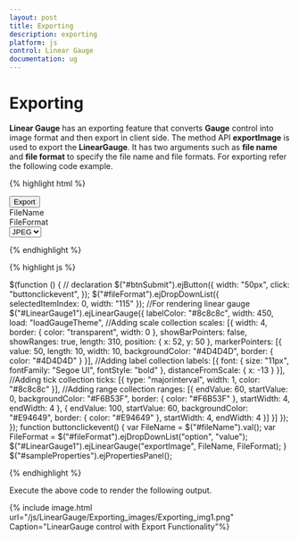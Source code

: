```yaml
---
layout: post
title: Exporting
description: exporting
platform: js
control: Linear Gauge
documentation: ug
---
```


# Exporting

**Linear Gauge** has an exporting feature that converts **Gauge** control into image format and then export in client side. The method API **exportImage** is used to export the **LinearGauge**. It has two arguments such as **file name** and **file format** to specify the file name and file formats. For exporting refer the following code example.


{% highlight html %}

<div id="LinearGauge1"></div>
<button id="btnSubmit">Export</button>
<div id=" fileName ">FileName </div>
<div id=" fileFormat ">FileFormat </div>
<select id="fileFormat">
    <option value="JPEG">JPEG</option>
    <option value="PNG">PNG</option>
</select>

{% endhighlight %}

{% highlight js %}

$(function () {
        // declaration
        $("#btnSubmit").ejButton({ width: "50px", click: "buttonclickevent", });
        $("#fileFormat").ejDropDownList({ selectedItemIndex: 0, width: "115" });
        //For rendering linear gauge
        $("#LinearGauge1").ejLinearGauge({
            labelColor: "#8c8c8c", width: 450, load: "loadGaugeTheme",
            //Adding scale collection
            scales: [{
                width: 4, border: { color: "transparent", width: 0 }, showBarPointers: false, showRanges: true, length: 310,
                position: { x: 52, y: 50 }, markerPointers: [{
                    value: 50, length: 10, width: 10, backgroundColor: "#4D4D4D", border: { color: "#4D4D4D" }
                }],
                //Adding label collection
                labels: [{ font: { size: "11px", fontFamily: "Segoe UI", fontStyle: "bold" }, distanceFromScale: { x: -13 } }],
                //Adding tick collection
                ticks: [{ type: "majorinterval", width: 1, color: "#8c8c8c" }],
                //Adding range collection
                ranges: [{
                    endValue: 60,
                    startValue: 0,
                    backgroundColor: "#F6B53F",
                    border: { color: "#F6B53F" }, startWidth: 4, endWidth: 4
                }, {
                    endValue: 100,
                    startValue: 60,
                    backgroundColor: "#E94649",
                    border: { color: "#E94649" }, startWidth: 4, endWidth: 4
                }]
            }]
        });
    });
    function buttonclickevent() {
        var FileName = $("#fileName").val();
        var FileFormat = $("#fileFormat").ejDropDownList("option", "value");
        $("#LinearGauge1").ejLinearGauge("exportImage", FileName, FileFormat);
    }
    $("#sampleProperties").ejPropertiesPanel();

{% endhighlight %}



Execute the above code to render the following output.

{% include image.html url="/js/LinearGauge/Exporting_images/Exporting_img1.png" Caption="LinearGauge control with Export Functionality"%}

